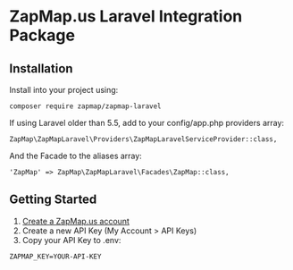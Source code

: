 # ZapMap.us Laravel Integration Package

## Installation

Install into your project using:

```
composer require zapmap/zapmap-laravel
```

If using Laravel older than 5.5, add to your config/app.php providers array:

```
ZapMap\ZapMapLaravel\Providers\ZapMapLaravelServiceProvider::class,
```

And the Facade to the aliases array:

```
'ZapMap' => ZapMap\ZapMapLaravel\Facades\ZapMap::class,
```

## Getting Started

1. [Create a ZapMap.us account](https://zapmap.us/register)
2. Create a new API Key (My Account > API Keys)
3. Copy your API Key to .env:

```
ZAPMAP_KEY=YOUR-API-KEY
```
